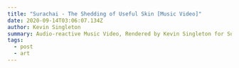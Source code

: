 ```yaml
---
title: "Surachai - The Shedding of Useful Skin [Music Video]"
date: 2020-09-14T03:06:07.134Z
author: Kevin Singleton
summary: Audio-reactive Music Video, Rendered by Kevin Singleton for Sub-Freq
tags:
  - post
  - art
---
```

